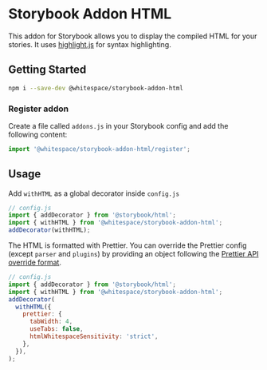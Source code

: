 # Storybook Addon HTML

This addon for Storybook allows you to display the compiled HTML for your stories. It uses [highlight.js](https://highlightjs.org/) for syntax highlighting.

## Getting Started

```sh
npm i --save-dev @whitespace/storybook-addon-html
```

### Register addon

Create a file called `addons.js` in your Storybook config and add the following content:

```js
import '@whitespace/storybook-addon-html/register';
```

## Usage

Add `withHTML` as a global decorator inside `config.js`

```js
// config.js
import { addDecorator } from '@storybook/html';
import { withHTML } from '@whitespace/storybook-addon-html';
addDecorator(withHTML);
```

The HTML is formatted with Prettier. You can override the Prettier config (except `parser` and `plugins`) by providing an object following the [Prettier API override format](https://prettier.io/docs/en/options.html).

```js
// config.js
import { addDecorator } from '@storybook/html';
import { withHTML } from '@whitespace/storybook-addon-html';
addDecorator(
  withHTML({
    prettier: {
      tabWidth: 4,
      useTabs: false,
      htmlWhitespaceSensitivity: 'strict',
    },
  }),
);
```
